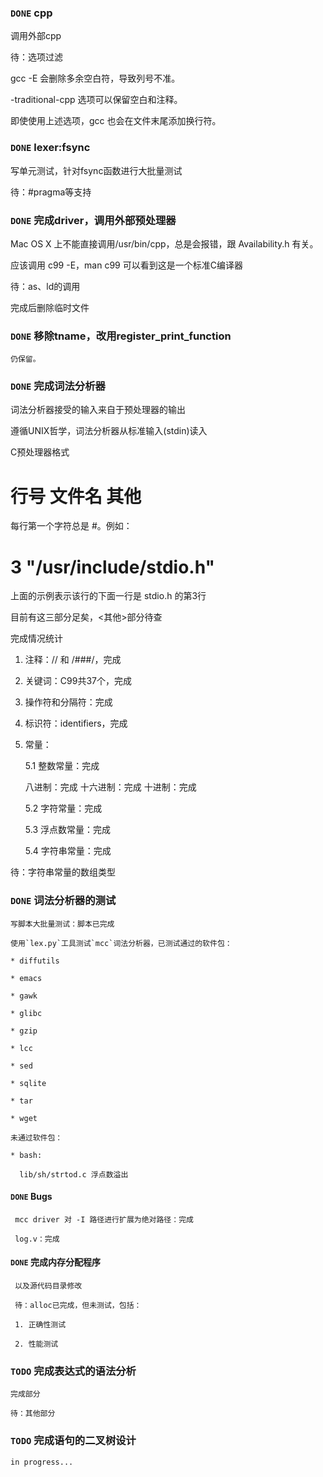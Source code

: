 
### `DONE` cpp

   调用外部cpp

   待：选项过滤

   gcc -E 会删除多余空白符，导致列号不准。

   -traditional-cpp 选项可以保留空白和注释。

   即使使用上述选项，gcc 也会在文件末尾添加换行符。

### `DONE` lexer:fsync

   写单元测试，针对fsync函数进行大批量测试
   
   待：#pragma等支持

### `DONE` 完成driver，调用外部预处理器

   Mac OS X 上不能直接调用/usr/bin/cpp，总是会报错，跟 Availability.h 有关。

   应该调用 c99 -E，man c99 可以看到这是一个标准C编译器

   待：as、ld的调用

   完成后删除临时文件

### `DONE` 移除tname，改用register_print_function

    仍保留。


### `DONE` 完成词法分析器

   词法分析器接受的输入来自于预处理器的输出

   遵循UNIX哲学，词法分析器从标准输入(stdin)读入
   
   C预处理器格式

   # 行号 文件名 其他

   每行第一个字符总是 #。例如：

   # 3 "/usr/include/stdio.h" 

   上面的示例表示该行的下面一行是 stdio.h 的第3行

   目前有这三部分足矣，<其他>部分待查

   完成情况统计

   1. 注释：// 和 /###/，完成
   2. 关键词：C99共37个，完成
   3. 操作符和分隔符：完成
   4. 标识符：identifiers，完成
   5. 常量：
   
      5.1 整数常量：完成

        八进制：完成
        十六进制：完成
        十进制：完成

      5.2 字符常量：完成

      5.3 浮点数常量：完成

      5.4 字符串常量：完成

      
   待：字符串常量的数组类型
   

### `DONE` 词法分析器的测试

    写脚本大批量测试：脚本已完成

    使用`lex.py`工具测试`mcc`词法分析器，已测试通过的软件包：

    * diffutils

    * emacs

    * gawk
    
    * glibc
    
    * gzip

    * lcc

    * sed

    * sqlite

    * tar

    * wget

    未通过软件包：

    * bash:

      lib/sh/strtod.c 浮点数溢出


#### `DONE` Bugs

     mcc driver 对 -I 路径进行扩展为绝对路径：完成

     log.v：完成

#### `DONE` 完成内存分配程序

     以及源代码目录修改

     待：alloc已完成，但未测试，包括：

     1. 正确性测试

     2. 性能测试


### `TODO` 完成表达式的语法分析

    完成部分

    待：其他部分

### `TODO` 完成语句的二叉树设计

    in progress...